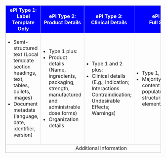 <table style="border: 1px solid lightgrey; border-collapse: collapse;">
  <tr style="background-color: blue; color: white; font-weight: bold; text-align: center;">
    <th style="border: 1px solid lightgrey;">ePI Type 1:<br>Label Template Only</th>
    <th style="border: 1px solid lightgrey;">ePI Type 2:<br>Product Details</th>
    <th style="border: 1px solid lightgrey;">ePI Type 3:<br>Clinical Details</th>
    <th style="border: 1px solid lightgrey;">ePI Type 4:<br>Full Structure</th>
  </tr>
  <tr>
    <td style="border: 1px solid lightgrey; padding-left: 5px;">
      <ul style="padding-left: 20px;">
        <li>Semi-structured text (Local template section headings, text, tables, bullets, images)</li>
        <li>Document metadata (language, date, identifier, version)</li>
      </ul>
    </td>
    <td style="border: 1px solid lightgrey; padding-left: 5px;">
      <ul style="padding-left: 20px;">
        <li>Type 1 plus:</li>
        <li>Product details (Name, ingredients, packaging, strength, manufactured and administrable dose forms)</li>
        <li>Organization details</li>
      </ul>
    </td>
    <td style="border: 1px solid lightgrey; padding-left: 5px;">
      <ul style="padding-left: 20px;">
        <li>Type 1 and 2 plus:</li>
        <li>Clinical details (E.g., Indication; Interactions Contraindication; Undesirable Effects; Warnings)</li>
      </ul>
    </td>
    <td style="border: 1px solid lightgrey; padding-left: 5px;">
      <ul style="padding-left: 20px;">
        <li>Type 1, 2, and 3 plus:</li>
        <li>Majority of label content now populated by discrete structured elements/components</li>
      </ul>
    </td>
  </tr>
  <tr>
    <td colspan="4" style="border: 1px solid lightgrey; text-align: center;">Additional Information</td>
  </tr>
</table>
